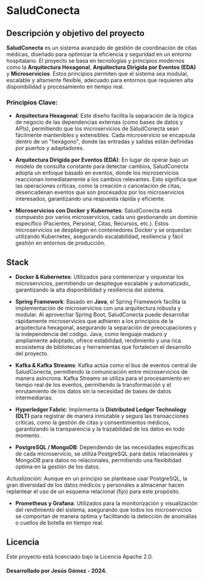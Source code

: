 # SaludConecta

## Descripción y objetivo del proyecto

**SaludConecta** es un sistema avanzado de gestión de coordinación de citas médicas, diseñado para optimizar la eficiencia y seguridad en un entorno hospitalario. El proyecto se basa en tecnologías y principios modernos como la **Arquitectura Hexagonal**, **Arquitectura Dirigida por Eventos (EDA)** y **Microservicios**. Estos principios permiten que el sistema sea modular, escalable y altamente flexible, adecuado para entornos que requieren alta disponibilidad y procesamiento en tiempo real.

### Principios Clave:

- **Arquitectura Hexagonal**: Este diseño facilita la separación de la lógica de negocio de las dependencias externas (como bases de datos y APIs), permitiendo que los microservicios de SaludConecta sean fácilmente mantenibles y extensibles. Cada microservicio se encapsula dentro de un "hexágono", donde las entradas y salidas están definidas por puertos y adaptadores.

- **Arquitectura Dirigida por Eventos (EDA)**: En lugar de operar bajo un modelo de consulta constante para detectar cambios, SaludConecta adopta un enfoque basado en eventos, donde los microservicios reaccionan inmediatamente a los cambios relevantes. Esto significa que las operaciones críticas, como la creación o cancelación de citas, desencadenan eventos que son procesados por los microservicios interesados, garantizando una respuesta rápida y eficiente.

- **Microservicios con Docker y Kubernetes**: SaludConecta está compuesto por varios microservicios, cada uno gestionando un dominio específico (Pacientes, Personal, Citas, Recursos, etc.). Estos microservicios se despliegan en contenedores Docker y se orquestan utilizando Kubernetes, asegurando escalabilidad, resiliencia y fácil gestión en entornos de producción.

## Stack

- **Docker & Kubernetes**: Utilizados para contenerizar y orquestar los microservicios, permitiendo un despliegue escalable y automatizado, garantizando la alta disponibilidad y resiliencia del sistema.

- **Spring Framework**: Basado en **Java**, el Spring Framework facilita la implementación de microservicios con una arquitectura robusta y modular. Al aprovechar Spring Boot, SaludConecta puede desarrollar rápidamente microservicios que adhieren a los principios de la arquitectura hexagonal, asegurando la separación de preocupaciones y la independencia del código. Java, como lenguaje maduro y ampliamente adoptado, ofrece estabilidad, rendimiento y una rica ecosistema de bibliotecas y herramientas que fortalecen el desarrollo del proyecto.

- **Kafka & Kafka Streams**: Kafka actúa como el bus de eventos central de SaludConecta, permitiendo la comunicación entre microservicios de manera asíncrona. Kafka Streams se utiliza para el procesamiento en tiempo real de los eventos, permitiendo la transformación y el enrutamiento de los datos sin la necesidad de bases de datos intermediarias.

- **Hyperledger Fabric**: Implementa la **Distributed Ledger Technology (DLT)** para registrar de manera inmutable y segura las transacciones críticas, como la gestión de citas y consentimientos médicos, garantizando la transparencia y la trazabilidad de los datos en todo momento.

- **PostgreSQL / MongoDB**: Dependiendo de las necesidades específicas de cada microservicio, se utiliza PostgreSQL para datos relacionales y MongoDB para datos no relacionales, permitiendo una flexibilidad óptima en la gestión de los datos.

_Actualización_: Aunque en un principio se plantease usar PostgreSQL, la gran diversidad de los datos médicos y personales a almacenar hacen replantear el uso de un esquema relacional (fijo) para este propósito.

- **Prometheus y Grafana**: Utilizados para la monitorización y visualización del rendimiento del sistema, asegurando que todos los microservicios se comportan de manera óptima y facilitando la detección de anomalías o cuellos de botella en tiempo real.

## Licencia

Este proyecto está licenciado bajo la Licencia Apache 2.0.

#### Desarrollado por Jesús Gómez - 2024. 
